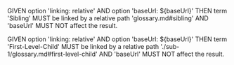 GIVEN option 'linking: relative'
AND option 'baseUrl: ${baseUrl}'
THEN term 'Sibling' MUST be linked by a relative path 'glossary.md#sibling'
AND 'baseUrl' MUST NOT affect the result.

GIVEN option 'linking: relative'
AND option 'baseUrl: ${baseUrl}'
THEN term 'First-Level-Child' MUST be linked by a relative path './sub-1/glossary.md#first-level-child'
AND 'baseUrl' MUST NOT affect the result.
